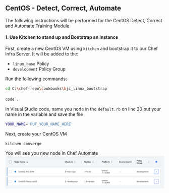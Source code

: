 ## CentOS - Detect, Correct, Automate

The following instructions will be performed for the CentOS Detect, Correct and Automate Training Module


#### 1. Use Kitchen to stand up and Bootstrap an Instance
First, create a new CentOS VM using ```kitchen``` and bootstrap it to our Chef Infra Server.  It will be added to the:
- ```linux_base``` Policy
- ```development``` Policy Group

Run the following commands:

```bash
cd C:\chef-repo\cookbooks\bjc_linux_bootstrap

code .
```

In Visual Studio code, name you node in the ```default.rb``` on line 20 put your name in the variable and save the file
```bash
YOUR_NAME='PUT_YOUR_NAME_HERE'
```

Next, create your CentOS VM
```bash
kitchen converge
```

You will see you new node in Chef Automate
![Linux_Bootstrap](/images/linux_bootstrap.png)
